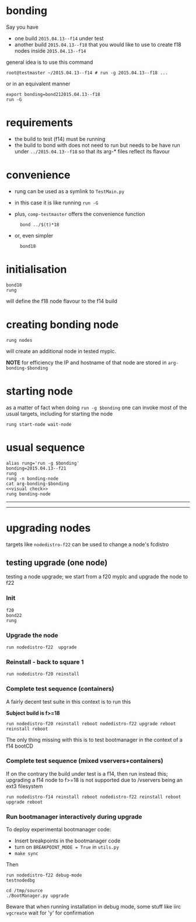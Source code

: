 # bonding

Say you have 

* one build `2015.04.13--f14` under test
* another build `2015.04.13--f18` that you would like to use to create f18 nodes inside 	`2015.04.13--f14`

general idea is to use this command

	root@testmaster ~/2015.04.13--f14 # run -g 2015.04.13--f18 ...
	
or in an equivalent manner

	export bonding=bond212015.04.13--f18
	run -G
	
# requirements

* the build to test (f14) must be running
* the build to bond with does not need to run but needs to be have run under `../2015.04.13--f18` so that its arg-* files reflect its flavour

# convenience

* rung can be used as a symlink to `TestMain.py`
* in this case it is like running `run -G`

* plus, `comp-testmaster` offers the convenience function
		
		bond ../$(t)*18
		
* or, even simpler

		bond18		

# initialisation

	bond18
	rung
    
will define the f18 node flavour to the f14 build
 
# creating bonding node

	rung nodes

will create an additional node in tested myplc. 

**NOTE** for efficiency the IP and hostname of that node are stored in `arg-bonding-$bonding`

# starting node

as a matter of fact when doing `run -g $bonding` one can invoke most of the usual targets, including for starting the node

	rung start-node wait-node
	
# usual sequence

	alias rung='run -g $bonding'
	bonding=2015.04.13--f21
	rung 
	rung -n bonding-node
	cat arg-bonding-$bonding
	<<visual check>>
	rung bonding-node

-------
-------

# upgrading nodes

targets like `nodedistro-f22` can be used to change a node's fcdistro


## testing upgrade (one node)

testing a node upgrade; we start from a f20 myplc and upgrade the node to f22

### Init

    f20
    bond22
    rung

### Upgrade the node
    
    run nodedistro-f22 	upgrade
    
### Reinstall - back to square 1

	run nodedistro-f20 reinstall
    
### Complete test sequence (containers)

A fairly decent test suite in this context is to run this

**Subject build is f>=18**

    run nodedistro-f20 reinstall reboot nodedistro-f22 upgrade reboot reinstall reboot

The only thing missing with this is to test bootmanager in the context of a f14 bootCD

### Complete test sequence (mixed vservers+containers)

If on the contrary the build under test is a f14, then run instead this; upgrading a f14 node to f>=18 is not supported due to /vservers being an ext3 filesystem

    run nodedistro-f14 reinstall reboot nodedistro-f22 reinstall reboot upgrade reboot

### Run bootmanager interactively during upgrade
To deploy experimental bootmanager code:

* Insert breakpoints in the bootmanager code
* turn on `BREAKPOINT_MODE = True` in `utils.py`
* `make sync` 

Then 

    run nodedistro-f22 debug-mode
    testnodedbg
    
    cd /tmp/source
    ./BootManager.py upgrade
    
Beware that when running installation in debug mode, some stuff like iirc `vgcreate` wait for 'y' for confirmation
